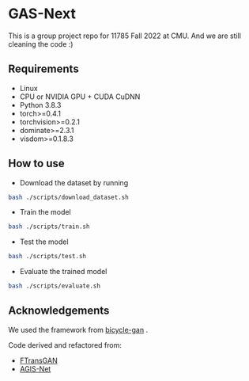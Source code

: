 # GAS-Next

This is a group project repo for 11785 Fall 2022 at CMU. And we are still cleaning the code :)

## Requirements

* Linux
* CPU or NVIDIA GPU + CUDA CuDNN
* Python 3.8.3
* torch>=0.4.1
* torchvision>=0.2.1
* dominate>=2.3.1
* visdom>=0.1.8.3

## How to use

* Download the dataset by running

```bash
bash ./scripts/download_dataset.sh
```

* Train the model

```bash
bash ./scripts/train.sh
```

* Test the model

```bash
bash ./scripts/test.sh
```

* Evaluate the trained model

```bash
bash ./scripts/evaluate.sh
```

## Acknowledgements

We used the framework from [bicycle-gan](https://github.com/junyanz/BicycleGAN) .

Code derived and refactored from:

* [FTransGAN](https://github.com/ligoudaner377/font_translator_gan)
* [AGIS-Net](https://github.com/hologerry/AGIS-Net)
